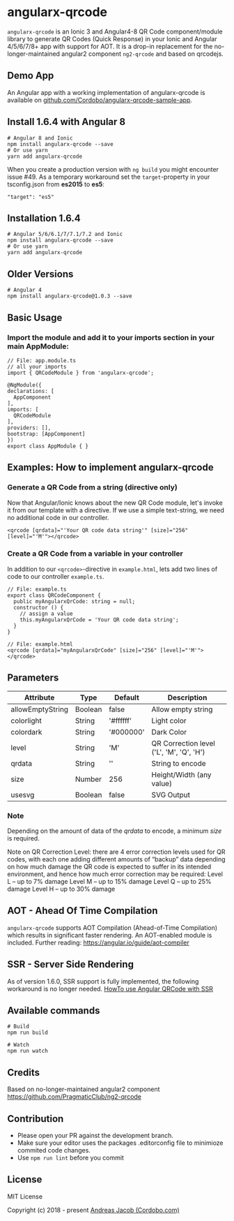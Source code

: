 # angularx-qrcode
`angularx-qrcode` is an Ionic 3 and Angular4-8 QR Code component/module library to generate QR Codes (Quick Response) in your Ionic and Angular 4/5/6/7/8+ app with support for AOT. It is a drop-in replacement for the no-longer-maintained angular2 component `ng2-qrcode` and based on qrcodejs.

## Demo App

An Angular app with a working implementation of angularx-qrcode is available on 
[github.com/Cordobo/angularx-qrcode-sample-app](https://github.com/Cordobo/angularx-qrcode-sample-app).

## Install 1.6.4 with Angular 8

```
# Angular 8 and Ionic
npm install angularx-qrcode --save
# Or use yarn
yarn add angularx-qrcode
```

When you create a production version with `ng build` you might encounter issue #49.
As a temporary workaround set the `target`-property in your tsconfig.json from **es2015** to **es5**:

```
"target": "es5"
```

## Installation 1.6.4
```
# Angular 5/6/6.1/7/7.1/7.2 and Ionic
npm install angularx-qrcode --save
# Or use yarn
yarn add angularx-qrcode
```

## Older Versions
```
# Angular 4
npm install angularx-qrcode@1.0.3 --save
```

## Basic Usage

### Import the module and add it to your imports section in your main AppModule:

```
// File: app.module.ts
// all your imports
import { QRCodeModule } from 'angularx-qrcode';

@NgModule({
declarations: [
  AppComponent
],
imports: [
  QRCodeModule
],
providers: [],
bootstrap: [AppComponent]
})
export class AppModule { }
```

## Examples: How to implement angularx-qrcode

### Generate a QR Code from a string (directive only)

Now that Angular/Ionic knows about the new QR Code module,
let's invoke it from our template with a directive.
If we use a simple text-string, we need no additional
code in our controller.

```
<qrcode [qrdata]="'Your QR code data string'" [size]="256" [level]="'M'"></qrcode>
```

### Create a QR Code from a variable in your controller

In addition to our `<qrcode>`-directive in `example.html`,
lets add two lines of code to our controller `example.ts`.

```
// File: example.ts
export class QRCodeComponent {
  public myAngularxQrCode: string = null;
  constructor () {
    // assign a value
    this.myAngularxQrCode = 'Your QR code data string';
  }
}

// File: example.html
<qrcode [qrdata]="myAngularxQrCode" [size]="256" [level]="'M'"></qrcode>
```

## Parameters

| Attribute        | Type           | Default | Description  |
| ------------- |-------------| -----|------------|
| allowEmptyString      | Boolean | false     | Allow empty string |
| colorlight      | String | '#ffffff'     | Light color |
| colordark      | String | '#000000'     | Dark Color |
| level | String | 'M'    | QR Correction level ('L', 'M', 'Q', 'H') |
| qrdata      | String | '' | String to encode |
| size      | Number | 256     | Height/Width (any value) |
| usesvg      | Boolean | false     | SVG Output |

### Note
Depending on the amount of data of the *qrdata* to encode, a minimum *size* is required.

Note on QR Correction Level: there are 4 error correction levels used for QR codes, with each one adding different amounts of “backup” data depending on how much damage the QR code is expected to suffer in its intended environment, and hence how much error correction may be required:
Level L – up to 7% damage
Level M – up to 15% damage
Level Q – up to 25% damage
Level H – up to 30% damage


## AOT - Ahead Of Time Compilation
`angularx-qrcode` supports AOT Compilation (Ahead-of-Time Compilation) which results in significant faster rendering. An AOT-enabled module is included. Further reading: https://angular.io/guide/aot-compiler


## SSR - Server Side Rendering

As of version 1.6.0, SSR support is fully implemented, the following workaround is no longer needed. [HowTo use Angular QRCode with SSR](https://github.com/Cordobo/angularx-qrcode/issues/5)


## Available commands

    # Build
    npm run build

    # Watch
    npm run watch


## Credits
Based on no-longer-maintained angular2 component https://github.com/PragmaticClub/ng2-qrcode


## Contribution
- Please open your PR against the development branch.
- Make sure your editor uses the packages .editorconfig file to minimioze commited code changes.
- Use `npm run lint` before you commit


## License
MIT License

Copyright (c) 2018 - present [Andreas Jacob (Cordobo.com)](http://cordobo.com/)
